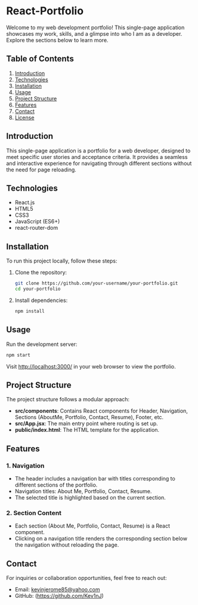 # React-Portfolio


Welcome to my web development portfolio! This single-page application showcases my work, skills, and a glimpse into who I am as a developer. Explore the sections below to learn more.

## Table of Contents

1. [Introduction](#introduction)
2. [Technologies](#technologies)
3. [Installation](#installation)
4. [Usage](#usage)
5. [Project Structure](#project-structure)
6. [Features](#features)
7. [Contact](#contact)
8. [License](#license)

## Introduction

This single-page application is a portfolio for a web developer, designed to meet specific user stories and acceptance criteria. It provides a seamless and interactive experience for navigating through different sections without the need for page reloading.

## Technologies

- React.js
- HTML5
- CSS3
- JavaScript (ES6+)
- react-router-dom

## Installation

To run this project locally, follow these steps:

1. Clone the repository:

   ```bash
   git clone https://github.com/your-username/your-portfolio.git
   cd your-portfolio
   ```

2. Install dependencies:

   ```bash
   npm install
   ```

## Usage

Run the development server:

```bash
npm start
```

Visit [http://localhost:3000/](http://localhost:3000/) in your web browser to view the portfolio.

## Project Structure

The project structure follows a modular approach:

- **src/components**: Contains React components for Header, Navigation, Sections (AboutMe, Portfolio, Contact, Resume), Footer, etc.
- **src/App.jsx**: The main entry point where routing is set up.
- **public/index.html**: The HTML template for the application.

## Features

### 1. Navigation

- The header includes a navigation bar with titles corresponding to different sections of the portfolio.
- Navigation titles: About Me, Portfolio, Contact, Resume.
- The selected title is highlighted based on the current section.

### 2. Section Content

- Each section (About Me, Portfolio, Contact, Resume) is a React component.
- Clicking on a navigation title renders the corresponding section below the navigation without reloading the page.


## Contact

For inquiries or collaboration opportunities, feel free to reach out:

- Email: kevinjerome85@yahoo.com
- GitHub: (https://github.com/Kev1nJ)

